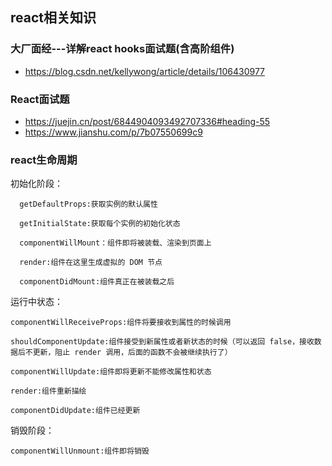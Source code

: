 ## react相关知识

### 大厂面经---详解react hooks面试题(含高阶组件)

- https://blog.csdn.net/kellywong/article/details/106430977

### React面试题

- https://juejin.cn/post/6844904093492707336#heading-55
- https://www.jianshu.com/p/7b07550699c9


### react生命周期

初始化阶段：
```
  getDefaultProps:获取实例的默认属性

  getInitialState:获取每个实例的初始化状态

  componentWillMount：组件即将被装载、渲染到页面上

  render:组件在这里生成虚拟的 DOM 节点

  componentDidMount:组件真正在被装载之后
```
运行中状态：
```
componentWillReceiveProps:组件将要接收到属性的时候调用

shouldComponentUpdate:组件接受到新属性或者新状态的时候（可以返回 false，接收数据后不更新，阻止 render 调用，后面的函数不会被继续执行了）

componentWillUpdate:组件即将更新不能修改属性和状态

render:组件重新描绘

componentDidUpdate:组件已经更新
```
销毁阶段：
```
componentWillUnmount:组件即将销毁
```